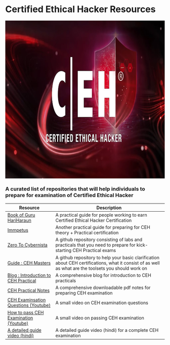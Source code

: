 # Certified Ethical Hacker Resources
<a href="https://fardeen-ahmed.github.io/">
  <img src="https://github.com/fardeen-ahmed/Certified-Ethical-Hacker-Resources/blob/main/maxresdefault-2745695940.jpg" alt="None" align="center" height="500" width="1000">
</a>
<br>
<h3>A curated list of repositories that will help individuals to prepare for examination of Certified Ethical Hacker </h4>

| Resource | Description |
|-----------|-----|
| <a href="https://book.thegurusec.com/certifications/certified-ethical-hacker-practical">Book of Guru HariHaraun</a>  | A practical guide for people working to earn Certified Ethical Hacker Certification  |
| <a href="https://immpetus.gitbook.io/ceh-practical">Immpetus</a> | Another practical guide for preparing for CEH theory + Practical certification |
| <a href="https://github.com/sampritdas8/Ec-Council-CEH-Practical--Guide-For-Exam/blob/main/CEH(Practical).md">Zero To Cybernista</a> | A github repository consisting of labs and practicals that you need to prepare for kick-starting CEH Practical exams |
| <a href="https://github.com/CyberSecurityUP/Guide-CEH-Practical-Master">Guide : CEH Masters</a>| A github repository to help your basic clarification about CEH certifications, what it consist of as well as what are the toolsets you should work on |
| <a href="https://renewstech.blogspot.com/2022/09/introduction-to-ceh-exam.html">Blog : Introduction to CEH Practical </a> | A comprehensive blog for introduction to CEH practicals |
| <a href="https://pdfcoffee.com/ceh-practical-notes-pdf-free.html">CEH Practical Notes</a> | A comprehensive downloadable pdf notes for preparing CEH examination |
| <a href="https://www.youtube.com/watch?v=xpHkjEqGqgU">CEH Examinsation Questions (Youtube) </a> | A small video on CEH examination questions |
| <a href="https://www.youtube.com/watch?v=gH3krN3RKC4">How to pass CEH Examination (Youtube) </a> | A small video on passing CEH examination |
| <a href="https://www.youtube.com/watch?v=wFtrPsdnLbU">A detailed guide video (hindi)</a> | A detailed guide video (hindi) for a complete CEH examination |
